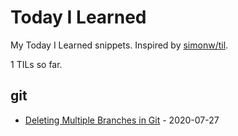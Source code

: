 # Today I Learned

My Today I Learned snippets. Inspired by [simonw/til](https://github.com/simonw/til).

<!-- count starts -->1<!-- count ends --> TILs so far.

<!-- index starts -->
## git

* [Deleting Multiple Branches in Git](https://github.com/sinchang/til/blob/master/git/deleteing-multiple-branches.md) - 2020-07-27
<!-- index ends -->
